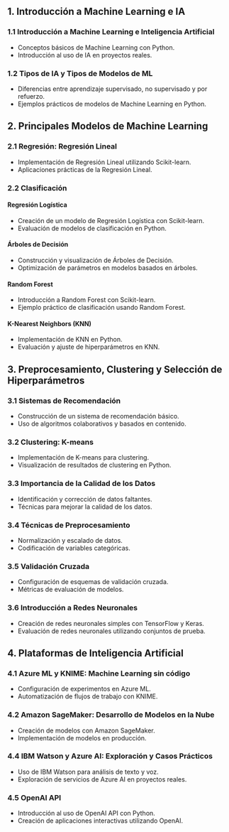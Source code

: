 ## 1. Introducción a Machine Learning e IA

### 1.1 Introducción a Machine Learning e Inteligencia Artificial
- Conceptos básicos de Machine Learning con Python.
- Introducción al uso de IA en proyectos reales.

### 1.2 Tipos de IA y Tipos de Modelos de ML
- Diferencias entre aprendizaje supervisado, no supervisado y por refuerzo.
- Ejemplos prácticos de modelos de Machine Learning en Python.

## 2. Principales Modelos de Machine Learning

### 2.1 Regresión: Regresión Lineal
- Implementación de Regresión Lineal utilizando Scikit-learn.
- Aplicaciones prácticas de la Regresión Lineal.

### 2.2 Clasificación
#### Regresión Logística
- Creación de un modelo de Regresión Logística con Scikit-learn.
- Evaluación de modelos de clasificación en Python.

#### Árboles de Decisión
- Construcción y visualización de Árboles de Decisión.
- Optimización de parámetros en modelos basados en árboles.

#### Random Forest
- Introducción a Random Forest con Scikit-learn.
- Ejemplo práctico de clasificación usando Random Forest.

#### K-Nearest Neighbors (KNN)
- Implementación de KNN en Python.
- Evaluación y ajuste de hiperparámetros en KNN.

## 3. Preprocesamiento, Clustering y Selección de Hiperparámetros

### 3.1 Sistemas de Recomendación
- Construcción de un sistema de recomendación básico.
- Uso de algoritmos colaborativos y basados en contenido.

### 3.2 Clustering: K-means
- Implementación de K-means para clustering.
- Visualización de resultados de clustering en Python.

### 3.3 Importancia de la Calidad de los Datos
- Identificación y corrección de datos faltantes.
- Técnicas para mejorar la calidad de los datos.

### 3.4 Técnicas de Preprocesamiento
- Normalización y escalado de datos.
- Codificación de variables categóricas.

### 3.5 Validación Cruzada
- Configuración de esquemas de validación cruzada.
- Métricas de evaluación de modelos.

### 3.6 Introducción a Redes Neuronales
- Creación de redes neuronales simples con TensorFlow y Keras.
- Evaluación de redes neuronales utilizando conjuntos de prueba.

## 4. Plataformas de Inteligencia Artificial

### 4.1 Azure ML y KNIME: Machine Learning sin código
- Configuración de experimentos en Azure ML.
- Automatización de flujos de trabajo con KNIME.

### 4.2 Amazon SageMaker: Desarrollo de Modelos en la Nube
- Creación de modelos con Amazon SageMaker.
- Implementación de modelos en producción.

### 4.4 IBM Watson y Azure AI: Exploración y Casos Prácticos
- Uso de IBM Watson para análisis de texto y voz.
- Exploración de servicios de Azure AI en proyectos reales.

### 4.5 OpenAI API
- Introducción al uso de OpenAI API con Python.
- Creación de aplicaciones interactivas utilizando OpenAI.
